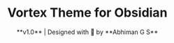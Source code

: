 <h1 align="center">Vortex Theme for Obsidian</h1>

<div align="center">
**v1.0** | Designed with 🎨 by **Abhiman G S**  
</div>
